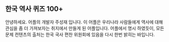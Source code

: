 ## 한국 역사 퀴즈 100+
안녕하세요. 어플의 개발자 주성재 입니다. 이 어플은 우리나라 사람들에게 역사에 대해 관심을 좀 더 가져보자는 
취지에서 만들게 된 어플입니다. 어플에서 명시 하였듯이, 모든 문제 컨텐츠의 출처는 한국 국사 편찬 위원회에 있음을 다시 한번 밝히는 바입니다. 


